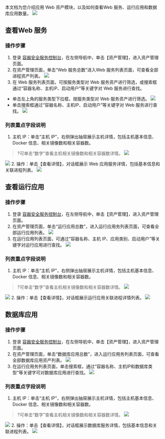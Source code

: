 本文档为您介绍应用 Web 资产模块，以及如何查看Web 服务、运行应用和数据库应用数量。
![](https://main.qcloudimg.com/raw/b31a3c27b2df55269ec79f2ee9e527a2.png)

## 查看Web 服务
### 操作步骤
1. 登录 [容器安全服务控制台](https://console.cloud.tencent.com/tcss)，在左侧导航中，单击【资产管理】，进入资产管理页面。
2. 在资产管理页面，单击“Web 服务总数”进入Web 服务列表页面，可查看全部进程资产列表。
![](https://main.qcloudimg.com/raw/7918f2b0988e78068a5603b026ff3ec9.png)
3. 在 Web 服务列表页面，可按服务类型对 Web 服务资产进行筛选，或搜索框通过“容器名称、主机IP、启动用户”等关键字对 Web 服务进行查找。
 - 单击左上角的服务类型下拉框，按服务类型对 Web 服务资产进行筛选。 
![](https://main.qcloudimg.com/raw/695887c918452848e9a1a3a43abdfccd.png)
 - 单击搜索框通过“容器名称、主机IP、启动用户”等关键字对 Web 服务进行查找。
![](https://main.qcloudimg.com/raw/6f3141161aa6390e6c9a22d37ff18083.png)

### 列表重点字段说明
1. 主机 IP：单击“主机 IP”，右侧弹出抽屉展示主机详情，包括主机基本信息、Docker 信息、相关镜像数和相关容器数。
>?可单击“数字”查看主机相关镜像数和相关容器数详情。
>![](https://main.qcloudimg.com/raw/9d9847f42a3faf81a4d8eb86139d8131.png)
>
![](https://main.qcloudimg.com/raw/eb7a2bba9d76ff7bbbcb647675a52fe8.png)
2. 操作：单击【查看详情】，对话框展示 Web 应用服务详情，包括基本信息和关联进程列表。
![](https://main.qcloudimg.com/raw/52e2ec906f195e3af8df8252114113b0.png)

## 查看运行应用
### 操作步骤
1. 登录 [容器安全服务控制台](https://console.cloud.tencent.com/tcss)，在左侧导航中，单击【资产管理】，进入资产管理页面。
2. 在资产管理页面，单击“运行应用总数”，进入运行应用务列表页面，可查看全部运行应用列表。
![](https://main.qcloudimg.com/raw/bf5ed26679ec8cf2c4e0c41b7c2ce0a2.png)
3. 在运行应用列表页面，可通过“容器名称、主机 IP、应用类别、启动用户”等关键字对运行应用进行查找。
![](https://main.qcloudimg.com/raw/c7af0beb7c804f427f1042979de01b2b.png)

### 列表重点字段说明
1. 主机 IP：单击“主机 IP”，右侧弹出抽屉展示主机详情，包括主机基本信息、Docker 信息、相关镜像数和相关容器数。
>?可单击“数字”查看主机相关镜像数和相关容器数详情。
>![](https://main.qcloudimg.com/raw/9d9847f42a3faf81a4d8eb86139d8131.png)
>
![](https://main.qcloudimg.com/raw/eb7a2bba9d76ff7bbbcb647675a52fe8.png)
2. 操作：单击【查看详情】，对话框展示运行应用关联进程详情列表。
![](https://main.qcloudimg.com/raw/77c7f4d42f13ad95ce9e546ffc47289e.png)

## 数据库应用
### 操作步骤
1. 登录 [容器安全服务控制台](https://console.cloud.tencent.com/tcss)，在左侧导航中，单击【资产管理】，进入资产管理页面。
2. 在资产管理页面，单击“数据库应用总数”，进入运行应用务列表页面，可查看全部数据库应用资产列表。
![](https://main.qcloudimg.com/raw/f9f589ce7f72f855e5fd3690d9912145.png)
3. 在运行应用务列表页面，单击搜索框，通过“容器名称、主机IP和数据库类型”等关键字可对数据库应用进行查找。
![](https://main.qcloudimg.com/raw/4f41bf4061c181ba432ba576684e4aae.png)

 
### 列表重点字段说明
1. 主机 IP：单击“主机 IP”，右侧弹出抽屉展示主机详情，包括主机基本信息、Docker 信息、相关镜像数和相关容器数。
>?可单击“数字”查看主机相关镜像数和相关容器数详情。
>![](https://main.qcloudimg.com/raw/9d9847f42a3faf81a4d8eb86139d8131.png)
>
![](https://main.qcloudimg.com/raw/eb7a2bba9d76ff7bbbcb647675a52fe8.png)
2. 操作：单击【查看详情】，对话框展示数据库服务详情，包括基本信息和关联进程列表。
![](https://main.qcloudimg.com/raw/7c1202828405008fe4c53e587f7f44f5.png)

